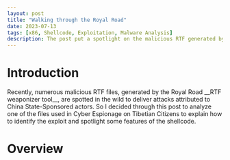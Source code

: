 ```yaml
---
layout: post
title: "Walking through the Royal Road"
date: 2023-07-13
tags: [x86, Shellcode, Exploitation, Malware Analysis] 
description: The post put a spotlight on the malicious RTF generated by the famous Royal Road weaponizer. 
---
```


# Introduction

Recently, numerous malicious RTF files, generated by the Royal Road \_\_RTF weaponizer tool\_\_, are spotted in the wild to deliver attacks attributed to China State-Sponsored actors. So I decided through this post to analyze one of the files used in Cyber Espionage on Tibetian Citizens to explain how to identify the exploit and spotlight some features of the shellcode.


# Overview

